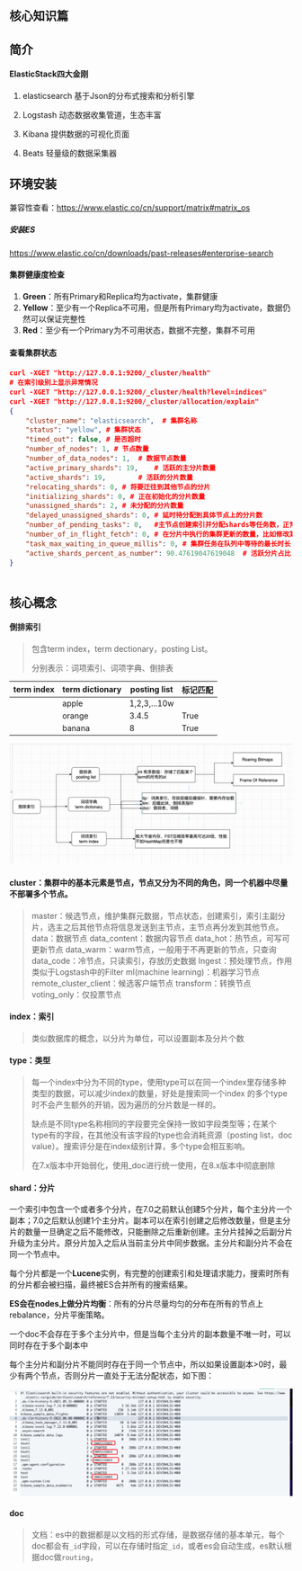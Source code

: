 ## 核心知识篇

## 简介

#### ElasticStack四大金刚

1. elasticsearch 基于Json的分布式搜索和分析引擎

2. Logstash 动态数据收集管道，生态丰富

3. Kibana 提供数据的可视化页面

4. Beats 轻量级的数据采集器


## 环境安装

兼容性查看：https://www.elastic.co/cn/support/matrix#matrix_os

##### 安装ES

https://www.elastic.co/cn/downloads/past-releases#enterprise-search

#### 集群健康度检查

1. **Green**：所有Primary和Replica均为activate，集群健康
2. **Yellow**：至少有一个Replica不可用，但是所有Primary均为activate，数据仍然可以保证完整性
3. **Red**：至少有一个Primary为不可用状态，数据不完整，集群不可用

#### 查看集群状态

```json
curl -XGET "http://127.0.0.1:9200/_cluster/health"
# 在索引级别上显示异常情况
curl -XGET "http://127.0.0.1:9200/_cluster/health?level=indices"
curl -XGET "http://127.0.0.1:9200/_cluster/allocation/explain"
{
    "cluster_name": "elasticsearch",  # 集群名称
    "status": "yellow",	# 集群状态
    "timed_out": false,	# 是否超时
    "number_of_nodes": 1, # 节点数量
    "number_of_data_nodes": 1,	# 数据节点数量
    "active_primary_shards": 19,	# 活跃的主分片数量
    "active_shards": 19,		# 活跃的分片数量
    "relocating_shards": 0,	# 将要迁往到其他节点的分片
    "initializing_shards": 0, # 正在初始化的分片数量
    "unassigned_shards": 2,	# 未分配的分片数量
    "delayed_unassigned_shards": 0,	# 延时待分配到具体节点上的分片数
    "number_of_pending_tasks": 0,	#主节点创建索引并分配shards等任务数，正常为0
    "number_of_in_flight_fetch": 0, # 在分片中执行的集群更新的数量，比如修改某个字段值，正同步到其他副分片的，未分配分片不统计在内
    "task_max_waiting_in_queue_millis": 0, # 集群任务在队列中等待的最长时长
    "active_shards_percent_as_number": 90.47619047619048  # 活跃分片占比
}
 
```

## 核心概念

#### 倒排索引

> 包含term index，term dectionary，posting List。
>
> 分别表示：词项索引、词项字典、倒排表

| term index | term dictionary | posting list | 标记匹配 |
| ---------- | --------------- | ------------ | -------- |
|            | apple           | 1,2,3,...10w |          |
|            | orange          | 3.4.5        | True     |
|            | banana          | 8            | True     |

![image-20220613212159571](核心知识篇/images/image-20220613212159571.png)

#### cluster：集群中的基本元素是节点，节点又分为不同的角色，同一个机器中尽量不部署多个节点。

>master：候选节点，维护集群元数据，节点状态，创建索引，索引主副分片，选主之后其他节点将信息发送到主节点，主节点再分发到其他节点。
>data：数据节点
>data_content：数据内容节点
>data_hot：热节点，可写可更新节点
>data_warm：warm节点，一般用于不再更新的节点，只查询
>data_code：冷节点，只读索引，存放历史数据
>Ingest：预处理节点，作用类似于Logstash中的Filter
>ml(machine learning)：机器学习节点
>remote_cluster_client：候选客户端节点
>transform：转换节点
>voting_only：仅投票节点

#### index：索引

> 类似数据库的概念，以分片为单位，可以设置副本及分片个数
>

#### type：类型

>每一个index中分为不同的type，使用type可以在同一个index里存储多种类型的数据，可以减少index的数量，好处是搜索同一个index 的多个type时不会产生额外的开销，因为遍历的分片数是一样的。
>
>缺点是不同type名称相同的字段要完全保持一致如字段类型等；在某个type有的字段，在其他没有该字段的type也会消耗资源（posting list，doc value）。搜索评分是在index级别计算，多个type会相互影响。
>
>在7.x版本中开始弱化，使用_doc进行统一使用，在8.x版本中彻底删除

#### shard：分片

一个索引中包含一个或者多个分片，在7.0之前默认创建5个分片，每个主分片一个副本；7.0之后默认创建1个主分片。副本可以在索引创建之后修改数量，但是主分片的数量一旦确定之后不能修改，只能删除之后重新创建。主分片挂掉之后副分片升级为主分片。原分片加入之后从当前主分片中同步数据。主分片和副分片不会在同一个节点中。

每个分片都是一个**Lucene**实例，有完整的创建索引和处理请求能力，搜索时所有的分片都会被扫描，最终被ES合并所有的搜索结果。

**ES会在nodes上做分片均衡**：所有的分片尽量均匀的分布在所有的节点上rebalance，分片平衡策略。

一个doc不会存在于多个主分片中，但是当每个主分片的副本数量不唯一时，可以同时存在于多个副本中

每个主分片和副分片不能同时存在于同一个节点中，所以如果设置副本>0时，最少有两个节点，否则分片一直处于无法分配状态，如下图：

![image-20220621204348468](核心知识篇/images/image-20220621204348468.png)

#### doc

>文档：es中的数据都是以文档的形式存储，是数据存储的基本单元，每个doc都会有`_id`字段，可以在存储时指定`_id`，或者es会自动生成，es默认根据doc做`routing`，

